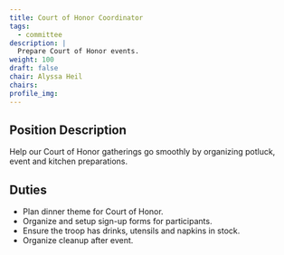 ```yaml
---
title: Court of Honor Coordinator
tags:
  - committee
description: |
  Prepare Court of Honor events.
weight: 100
draft: false
chair: Alyssa Heil
chairs:
profile_img:
---
```


## Position Description

Help our Court of Honor gatherings go smoothly by organizing potluck, event and
kitchen preparations.

## Duties

- Plan dinner theme for Court of Honor.
- Organize and setup sign-up forms for participants.
- Ensure the troop has drinks, utensils and napkins in stock.
- Organize cleanup after event.
